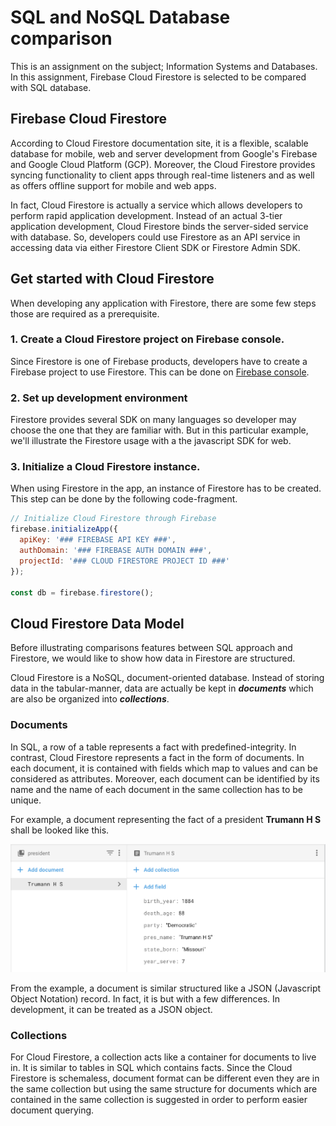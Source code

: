# SQL and NoSQL Database comparison

This is an assignment on the subject; Information Systems and Databases. In this assignment, 
Firebase Cloud Firestore is selected to be compared with SQL database.

## Firebase Cloud Firestore
According to Cloud Firestore documentation site, it is a flexible, scalable database for mobile, web and 
server development from Google's Firebase and Google Cloud Platform (GCP). Moreover, the Cloud Firestore
provides syncing functionality to client apps through real-time listeners and as well as offers offline support
for mobile and web apps.

In fact, Cloud Firestore is actually a service which allows developers to perform rapid application development.
Instead of an actual 3-tier application development, Cloud Firestore binds the server-sided service with database. So, 
developers could use Firestore as an API service in accessing data via either Firestore Client SDK or Firestore Admin SDK.  

## Get started with Cloud Firestore
When developing any application with Firestore, there are some few steps those are required as a prerequisite.
### 1. Create a Cloud Firestore project on Firebase console.
Since Firestore is one of Firebase products, developers have to create a Firebase project to use Firestore.
This can be done on [Firebase console](https://console.firebase.google.com). 
### 2. Set up development environment
Firestore provides several SDK on many languages so developer may choose the one that they are familiar with.
But in this particular example, we'll illustrate the Firestore usage with a the javascript SDK for web.
### 3. Initialize a Cloud Firestore instance.
When using Firestore in the app, an instance of Firestore has to be created. This step can be done by
the following code-fragment.

```javascript
// Initialize Cloud Firestore through Firebase
firebase.initializeApp({
  apiKey: '### FIREBASE API KEY ###',
  authDomain: '### FIREBASE AUTH DOMAIN ###',
  projectId: '### CLOUD FIRESTORE PROJECT ID ###'
});

const db = firebase.firestore();
```

## Cloud Firestore Data Model
Before illustrating comparisons features between SQL approach and Firestore, we would like to show 
how data in Firestore are structured.

Cloud Firestore is a NoSQL, document-oriented database. Instead of storing data in the tabular-manner, 
data are actually be kept in **_documents_** which are also be organized into **_collections_**.

### Documents
In SQL, a row of a table represents a fact with predefined-integrity. In contrast, Cloud Firestore represents
a fact in the form of documents. In each document, it is contained with fields which map to values and can be 
considered as attributes. Moreover, each document can be identified by its name and the name of each document
in the same collection has to be unique.

For example, a document representing the fact of a president **Trumann H S** shall be looked like this.

![President "Trumann H S" document](./assets/document-structure.png)

From the example, a document is similar structured like a JSON (Javascript Object Notation) record.
In fact, it is but with a few differences. In development, it can be treated as a JSON object.

### Collections
For Cloud Firestore, a collection acts like a container for documents to live in. It is similar to tables
in SQL which contains facts. Since the Cloud Firestore is schemaless, document format can be different 
even they are in the same collection but using the same structure for documents which are contained in the same collection
is suggested in order to perform easier document querying.

 

 



